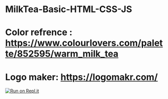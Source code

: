 # MilkTea-Basic-HTML-CSS-JS

# Color refrence : https://www.colourlovers.com/palette/852595/warm_milk_tea

# Logo maker: https://logomakr.com/

[![Run on Repl.it](https://repl.it/badge/github/jimmychen10/MilkTea-Basic-HTML-CSS-JS)](https://repl.it/github/jimmychen10/MilkTea-Basic-HTML-CSS-JS)

